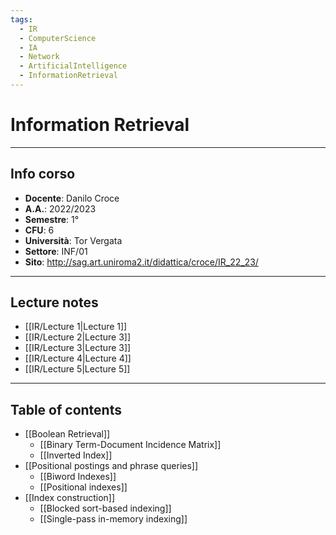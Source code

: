 ```yaml
---
tags:
  - IR
  - ComputerScience
  - IA
  - Network
  - ArtificialIntelligence
  - InformationRetrieval
---
```

# Information Retrieval 
--------------------------
## Info corso
- **Docente**: Danilo Croce
- **A.A.**: 2022/2023
- **Semestre**: 1°
- **CFU**: 6
- **Università**: Tor Vergata
- **Settore**: INF/01
- **Sito**: http://sag.art.uniroma2.it/didattica/croce/IR_22_23/

---------------------
## Lecture notes
- [[IR/Lecture 1|Lecture 1]]
- [[IR/Lecture 2|Lecture 3]]
- [[IR/Lecture 3|Lecture 3]]
- [[IR/Lecture 4|Lecture 4]]
- [[IR/Lecture 5|Lecture 5]]

---------
## Table of contents
- [[Boolean Retrieval]] 
	- [[Binary Term-Document Incidence Matrix]]
	- [[Inverted Index]]
- [[Positional postings and phrase queries]]
	- [[Biword Indexes]]
	- [[Positional indexes]]
- [[Index construction]]
	- [[Blocked sort-based indexing]]
	- [[Single-pass in-memory indexing]]